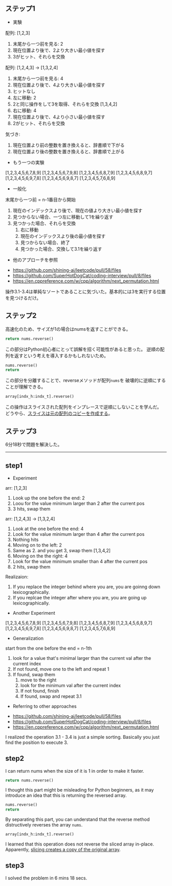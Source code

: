 ## ステップ1

* 実験

配列: [1,2,3]

1. 末尾から一つ前を見る: 2
2. 現在位置より後で、2より大きい最小値を探す
3. 3がヒット、それらを交換

配列: [1,2,4,3] -> [1,3,2,4]

1. 末尾から一つ前を見る: 4
2. 現在位置より後で、4より大きい最小値を探す
3. ヒットなし
4. 左に移動: 2
5. 2と同じ操作をして3を取得、それらを交換 [1,3,4,2]
6. 右に移動: 4
7. 現在位置より後で、4より小さい最小値を探す
8. 2がヒット、それらを交換

気づき:

1. 現在位置より前の整数を置き換えると、辞書順で下がる
2. 現在位置より後の整数を置き換えると、辞書順で上がる

* もう一つの実験

[1,2,3,4,5,6,7,8,9]
[1,2,3,4,5,6,7,9,8]
[1,2,3,4,5,6,8,7,9]
[1,2,3,4,5,6,8,9,7]
[1,2,3,4,5,6,9,7,8]
[1,2,3,4,5,6,9,8,7]
[1,2,3,4,5,7,6,8,9]

* 一般化

末尾から一つ前 = n-1番目から開始

1. 現在のインデックスより後で、現在の値より大きい最小値を探す
2. 見つからない場合、一つ左に移動して1を繰り返す
3. 見つかった場合、それらを交換
    1. 右に移動
    2. 現在のインデックスより後の最小値を探す
    3. 見つからない場合、終了
    4. 見つかった場合、交換して3.1を繰り返す

* 他のアプローチを参照

- https://github.com/shining-ai/leetcode/pull/58/files
- https://github.com/SuperHotDogCat/coding-interview/pull/8/files
- https://en.cppreference.com/w/cpp/algorithm/next_permutation.html

操作3.1-3.4は単純なソートであることに気づいた。基本的には3を実行する位置を見つけるだけ。

## ステップ2

高速化のため、サイズが1の場合はnumsを返すことができる。

```python
return nums.reverse()
```

この部分はPython初心者にとって誤解を招く可能性があると思った。
逆順の配列を返すという考えを導入するかもしれないため。

```python
nums.reverse()
return
```

この部分を分離することで、reverseメソッドが配列`nums`を
破壊的に逆順にすることが理解できる。

```python
array[indx_h:indx_t].reverse()
```

この操作はスライスされた配列をインプレースで逆順にしないことを学んだ。
どうやら、[スライスは元の配列のコピーを作成する](https://docs.python.org/3/library/copy.html#:~:text=Shallow%20copies%20of%20dictionaries%20can%20be%20made%20using%20dict.copy()%2C%20and%20of%20lists%20by%20assigning%20a%20slice%20of%20the%20entire%20list%2C%20for%20example%2C%20copied_list%20%3D%20original_list%5B%3A%5D.)。

## ステップ3

6分18秒で問題を解決した。

---

## step1

* Experiment

arr: [1,2,3]

1. Look up the one before the end: 2
2. Loou for the value minimum larger than 2 after the current pos
3. 3 hits, swap them

arr: [1,2,4,3] -> [1,3,2,4]

1. Look at the one before the end: 4
2. Look for the value minimum larger than 4 after the current pos
3. Nothing hits
4. Moving on to the left: 2
5. Same as 2. and you get 3, swap them [1,3,4,2]
6. Moving on the the right: 4
7. Look for the value minimum smaller than 4 after the current pos
8. 2 hits, swap them

Realizaion:

1. If you replace the integer behind where you are, you are goinng down
lexicographically.
2. If you replcae the integer after where you are, you are going up
lexicographically.

* Another Experiment

[1,2,3,4,5,6,7,8,9]
[1,2,3,4,5,6,7,9,8]
[1,2,3,4,5,6,8,7,9]
[1,2,3,4,5,6,8,9,7]
[1,2,3,4,5,6,9,7,8]
[1,2,3,4,5,6,9,8,7]
[1,2,3,4,5,7,6,8,9]

* Generalization

start from the one before the end = n-1th

1. look for a value that's minimal larger than the current val
after the current index
2. If not found, move one to the left and repeat 1
3. If found, swap them
    1. move to the right
    2. look for the minimum val after the current index
    3. If not found, finish
    4. If found, swap and repeat 3.1

* Referring to other approaches

- https://github.com/shining-ai/leetcode/pull/58/files
- https://github.com/SuperHotDogCat/coding-interview/pull/8/files
- https://en.cppreference.com/w/cpp/algorithm/next_permutation.html

I realized the operation 3.1 - 3.4 is just a simple sorting. Basically you just
find the position to execute 3.

## step2

I can return nums when the size of it is 1 in order to make it faster.

```python
return nums.reverse()
```

I thought this part might be misleading for Python beginners,
as it may introduce an idea that this is returning the reversed array.

```python
nums.reverse()
return
```

By separating this part, you can understand that the reverse method
distructively reverses the array `nums`.

```python
array[indx_h:indx_t].reverse()
```

I learned that this operation does not reverse the sliced array in-place.
Apparently, [slicing creates a copy of the original array](https://docs.python.org/3/library/copy.html#:~:text=Shallow%20copies%20of%20dictionaries%20can%20be%20made%20using%20dict.copy()%2C%20and%20of%20lists%20by%20assigning%20a%20slice%20of%20the%20entire%20list%2C%20for%20example%2C%20copied_list%20%3D%20original_list%5B%3A%5D.).

## step3

I solved the problem in 6 mins 18 secs.
